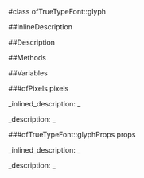 #class ofTrueTypeFont::glyph


<!--
_visible: True_
_advanced: True_
_istemplated: False_
_extends: _
-->

##InlineDescription






##Description





##Methods



##Variables



###ofPixels pixels

<!--
_name: pixels_
_type: ofPixels_
_access: public_
_version_started: 0.10.0_
_version_deprecated: _
_summary: _
_visible: True_
_constant: False_
_advanced: False_
-->

_inlined_description: _







_description: _







<!----------------------------------------------------------------------------->

###ofTrueTypeFont::glyphProps props

<!--
_name: props_
_type: ofTrueTypeFont::glyphProps_
_access: public_
_version_started: 0.10.0_
_version_deprecated: _
_summary: _
_visible: True_
_constant: False_
_advanced: False_
-->

_inlined_description: _







_description: _







<!----------------------------------------------------------------------------->

